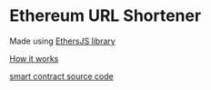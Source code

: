 # Ethereum URL Shortener

Made using [EthersJS library](https://ethers.io)

[How it works](https://medium.com/coinmonks/making-a-url-shortener-on-ethereum-blockchain-5947e52fd3a3)

[smart contract source code](https://ethfiddle.com/xR5sZrU10t)
